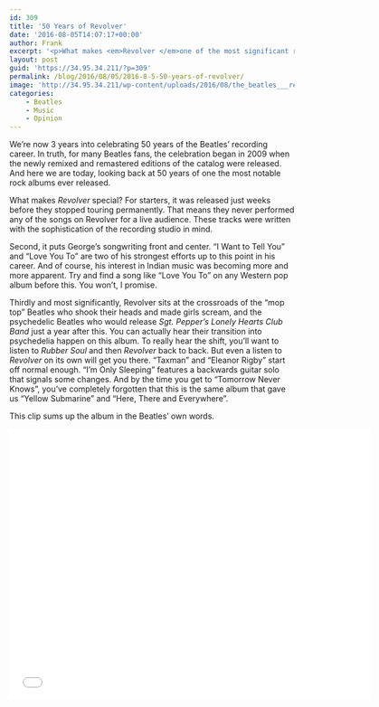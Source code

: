 ```yaml
---
id: 309
title: '50 Years of Revolver'
date: '2016-08-05T14:07:17+00:00'
author: Frank
excerpt: '<p>What makes <em>Revolver </em>one of the most significant rock albums ever released?</p>'
layout: post
guid: 'https://34.95.34.211/?p=309'
permalink: /blog/2016/08/05/2016-8-5-50-years-of-revolver/
image: 'http://34.95.34.211/wp-content/uploads/2016/08/the_beatles___revolver_by_felipemuve-d6bxsyy5B15D.jpg'
categories:
    - Beatles
    - Music
    - Opinion
---
```


We’re now 3 years into celebrating 50 years of the Beatles’ recording career. In truth, for many Beatles fans, the celebration began in 2009 when the newly remixed and remastered editions of the catalog were released. And here we are today, looking back at 50 years of one the most notable rock albums ever released.

What makes *Revolver* special? For starters, it was released just weeks before they stopped touring permanently. That means they never performed any of the songs on Revolver for a live audience. These tracks were written with the sophistication of the recording studio in mind.

Second, it puts George’s songwriting front and center. “I Want to Tell You” and “Love You To” are two of his strongest efforts up to this point in his career. And of course, his interest in Indian music was becoming more and more apparent. Try and find a song like “Love You To” on any Western pop album before this. You won’t, I promise.

Thirdly and most significantly, Revolver sits at the crossroads of the “mop top” Beatles who shook their heads and made girls scream, and the psychedelic Beatles who would release *Sgt. Pepper’s Lonely Hearts Club Band* just a year after this. You can actually hear their transition into psychedelia happen on this album. To really hear the shift, you’ll want to listen to *Rubber Soul* and then *Revolver* back to back. But even a listen to *Revolver* on its own will get you there. “Taxman” and “Eleanor Rigby” start off normal enough. “I’m Only Sleeping” features a backwards guitar solo that signals some changes. And by the time you get to “Tomorrow Never Knows”, you’ve completely forgotten that this is the same album that gave us “Yellow Submarine” and “Here, There and Everywhere”.

This clip sums up the album in the Beatles’ own words.

 <iframe allowfullscreen="" frameborder="0" height="480" scrolling="no" src="//www.youtube.com/embed/yXdbvBzxeb8?wmode=opaque&enablejsapi=1" width="640">  
</iframe>